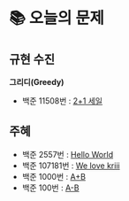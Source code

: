 # 📚 오늘의 문제

## 규현 수진
**그리디(Greedy)**
- 백준 11508번 : [2+1 세일](https://www.acmicpc.net/problem/11508)

## 주혜
- 백준 2557번 : [Hello World](https://www.acmicpc.net/problem/2557)
- 백준 107181번 : [We love kriii](https://www.acmicpc.net/problem/10718)
- 백준 1000번 : [A+B](https://www.acmicpc.net/problem/1000)
- 백준 100번 : [A-B](https://www.acmicpc.net/problem/1001)
